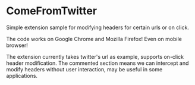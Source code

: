 # ComeFromTwitter

Simple extension sample for modifying headers for certain urls or on click.

The code works on Google Chrome and Mozilla Firefox! Even on mobile browser!

The extension currently takes twitter's url as example, supports on-click header modification. The commented section means we can intercept and modify headers without user interaction, may be useful in some applications.
